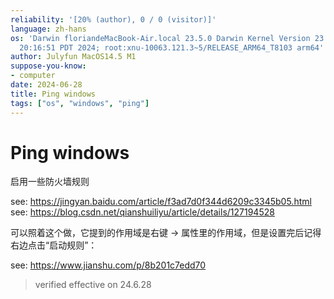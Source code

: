 ```yaml
---
reliability: '[20% (author), 0 / 0 (visitor)]'
language: zh-hans
os: 'Darwin floriandeMacBook-Air.local 23.5.0 Darwin Kernel Version 23.5.0: Wed May  1
  20:16:51 PDT 2024; root:xnu-10063.121.3~5/RELEASE_ARM64_T8103 arm64'
author: Julyfun MacOS14.5 M1
suppose-you-know:
- computer
date: 2024-06-28
title: Ping windows
tags: ["os", "windows", "ping"]
---
```

# Ping windows

启用一些防火墙规则

see: https://jingyan.baidu.com/article/f3ad7d0f344d6209c3345b05.html
see: https://blog.csdn.net/qianshuiliyu/article/details/127194528

可以照着这个做，它提到的作用域是右键 -> 属性里的作用域，但是设置完后记得右边点击“启动规则”：

see: https://www.jianshu.com/p/8b201c7edd70

> verified effective on 24.6.28
